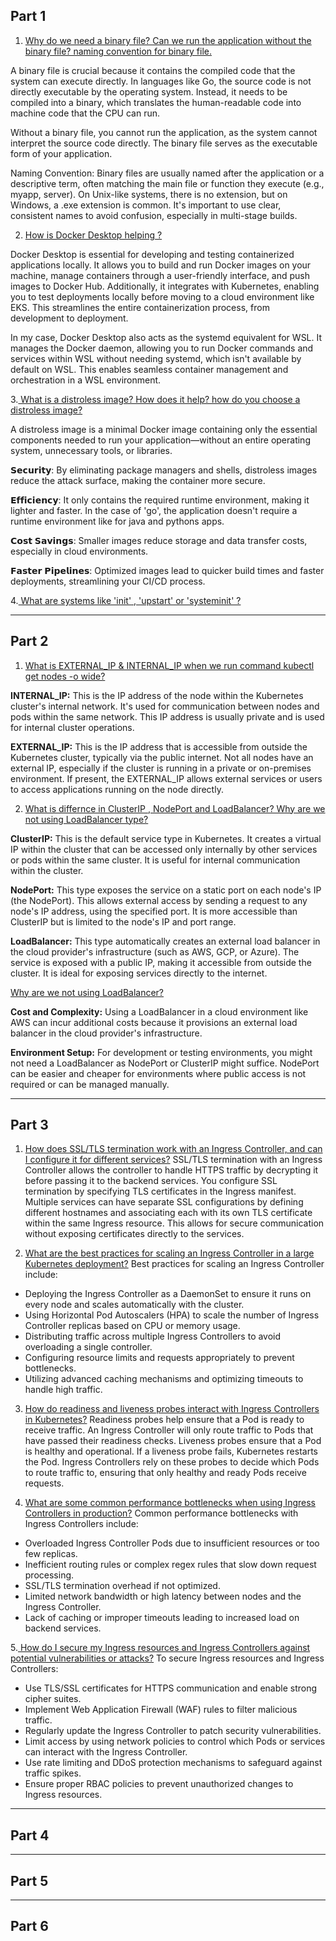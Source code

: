 ## Part 1 <a name="p1"></a>

1. <ins> Why do we need a binary file? Can we run the application without the binary file? naming convention for binary file.</ins>

A binary file is crucial because it contains the compiled code that the system can execute directly. In languages like Go, the source code is not directly executable by the operating system.
Instead, it needs to be compiled into a binary, which translates the human-readable code into machine code that the CPU can run.

Without a binary file, you cannot run the application, as the system cannot interpret the source code directly. The binary file serves as the executable form of your application.

Naming Convention: Binary files are usually named after the application or a descriptive term, often matching the main file or function they execute (e.g., myapp, server).
On Unix-like systems, there is no extension, but on Windows, a .exe extension is common. It's important to use clear, consistent names to avoid confusion, especially in multi-stage builds.

2. <ins>How is Docker Desktop helping ?</ins>

Docker Desktop is essential for developing and testing containerized applications locally. It allows you to build and run Docker images on your machine,
manage containers through a user-friendly interface, and push images to Docker Hub.
Additionally, it integrates with Kubernetes, enabling you to test deployments locally before moving to a cloud environment like EKS. This streamlines the entire containerization process, from development to deployment.

In my case, Docker Desktop also acts as the systemd equivalent for WSL. It manages the Docker daemon, allowing you to run Docker commands and services within WSL without needing systemd,
which isn't available by default on WSL. This enables seamless container management and orchestration in a WSL environment.

3.<ins> What is a distroless image? How does it help? how do you choose a distroless image?</ins>

A distroless image is a minimal Docker image containing only the essential components needed to run your application—without an entire operating system, unnecessary tools, or libraries.

𝗦𝗲𝗰𝘂𝗿𝗶𝘁𝘆: By eliminating package managers and shells, distroless images reduce the attack surface, making the container more secure.

𝗘𝗳𝗳𝗶𝗰𝗶𝗲𝗻𝗰𝘆: It only contains the required runtime environment, making it lighter and faster. In the case of 'go', the application doesn't require a runtime environment like for java and pythons apps. 

𝗖𝗼𝘀𝘁 𝗦𝗮𝘃𝗶𝗻𝗴𝘀: Smaller images reduce storage and data transfer costs, especially in cloud environments.

𝗙𝗮𝘀𝘁𝗲𝗿 𝗣𝗶𝗽𝗲𝗹𝗶𝗻𝗲𝘀: Optimized images lead to quicker build times and faster deployments, streamlining your CI/CD process.

4.<ins> What are systems like 'init' , 'upstart' or 'systeminit' ?</ins>

-------------------------------------------------------------------
## Part 2 <a name="p2"></a>

1. <ins>What is EXTERNAL_IP & INTERNAL_IP  when we run command kubectl get nodes -o wide?</ins>

**INTERNAL_IP:** This is the IP address of the node within the Kubernetes cluster's internal network. It's used for communication between nodes and pods within the same network. This IP address is usually private and is used for internal cluster operations.

**EXTERNAL_IP:** This is the IP address that is accessible from outside the Kubernetes cluster, typically via the public internet. Not all nodes have an external IP, especially if the cluster is running in a private or on-premises environment. If present, the EXTERNAL_IP allows external services or users to access applications running on the node directly.

2. <ins>What is differnce in ClusterIP , NodePort and LoadBalancer? Why are we not using LoadBalancer type?</ins>

**ClusterIP:** This is the default service type in Kubernetes. It creates a virtual IP within the cluster that can be accessed only internally by other services or pods within the same cluster. It is useful for internal communication within the cluster.

**NodePort:** This type exposes the service on a static port on each node's IP (the NodePort). This allows external access by sending a request to any node's IP address, using the specified port. It is more accessible than ClusterIP but is limited to the node's IP and port range.

**LoadBalancer:** This type automatically creates an external load balancer in the cloud provider's infrastructure (such as AWS, GCP, or Azure). The service is exposed with a public IP, making it accessible from outside the cluster. It is ideal for exposing services directly to the internet.

<ins>Why are we not using LoadBalancer?</ins>

**Cost and Complexity:** Using a LoadBalancer in a cloud environment like AWS can incur additional costs because it provisions an external load balancer in the cloud provider's infrastructure.

**Environment Setup:** For development or testing environments, you might not need a LoadBalancer as NodePort or ClusterIP might suffice. NodePort can be easier and cheaper for environments where public access is not required or can be managed manually.

-----------------------------------------------------------------------------------------------------
## Part 3 <a name="p3"></a>

1. <ins> How does SSL/TLS termination work with an Ingress Controller, and can I configure it for different services?</ins>
 SSL/TLS termination with an Ingress Controller allows the controller to handle HTTPS traffic by decrypting it before passing it to the backend services. You configure SSL termination by specifying TLS certificates in the Ingress manifest.
 Multiple services can have separate SSL configurations by defining different hostnames and associating each with its own TLS certificate within the same Ingress resource. This allows for secure communication without exposing certificates directly to the services.

2. <ins>What are the best practices for scaling an Ingress Controller in a large Kubernetes deployment?</ins>
Best practices for scaling an Ingress Controller include:
- Deploying the Ingress Controller as a DaemonSet to ensure it runs on every node and scales automatically with the cluster.
- Using Horizontal Pod Autoscalers (HPA) to scale the number of Ingress Controller replicas based on CPU or memory usage.
- Distributing traffic across multiple Ingress Controllers to avoid overloading a single controller.
- Configuring resource limits and requests appropriately to prevent bottlenecks.
- Utilizing advanced caching mechanisms and optimizing timeouts to handle high traffic.

3. <ins>How do readiness and liveness probes interact with Ingress Controllers in Kubernetes?</ins>
Readiness probes help ensure that a Pod is ready to receive traffic. An Ingress Controller will only route traffic to Pods that have passed their readiness checks. Liveness probes ensure that a Pod is healthy and operational.
If a liveness probe fails, Kubernetes restarts the Pod. Ingress Controllers rely on these probes to decide which Pods to route traffic to, ensuring that only healthy and ready Pods receive requests.

4. <ins>What are some common performance bottlenecks when using Ingress Controllers in production?</ins>
Common performance bottlenecks with Ingress Controllers include:
- Overloaded Ingress Controller Pods due to insufficient resources or too few replicas.
- Inefficient routing rules or complex regex rules that slow down request processing.
- SSL/TLS termination overhead if not optimized.
- Limited network bandwidth or high latency between nodes and the Ingress Controller.
- Lack of caching or improper timeouts leading to increased load on backend services.

5.<ins> How do I secure my Ingress resources and Ingress Controllers against potential vulnerabilities or attacks?</ins>
To secure Ingress resources and Ingress Controllers:
- Use TLS/SSL certificates for HTTPS communication and enable strong cipher suites.
- Implement Web Application Firewall (WAF) rules to filter malicious traffic.
- Regularly update the Ingress Controller to patch security vulnerabilities.
- Limit access by using network policies to control which Pods or services can interact with the Ingress Controller.
- Use rate limiting and DDoS protection mechanisms to safeguard against traffic spikes.
- Ensure proper RBAC policies to prevent unauthorized changes to Ingress resources.

-------------------------------------------------------------------------------------------------
## Part 4 <a name="p4"></a>


--------------------------------------------------------------------------------------------------
## Part 5 <a name="p5"></a>


------------------------------------------------------------------------------------------------
## Part 6 <a name="p6"></a>

